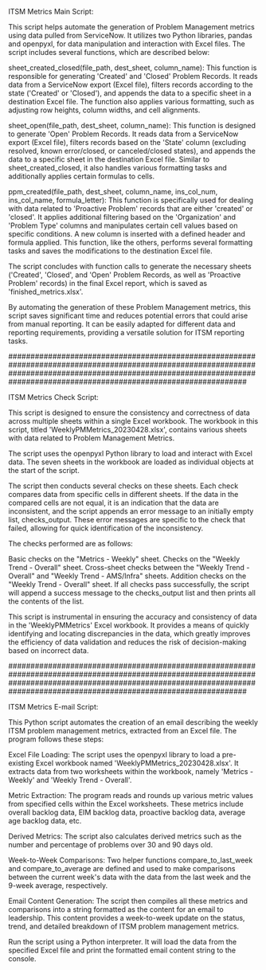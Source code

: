 ITSM Metrics Main Script:

This script helps automate the generation of Problem Management metrics using data pulled from ServiceNow. It utilizes two Python libraries, pandas and openpyxl, for data manipulation and interaction with Excel files. The script includes several functions, which are described below:

sheet_created_closed(file_path, dest_sheet, column_name):
This function is responsible for generating 'Created' and 'Closed' Problem Records. It reads data from a ServiceNow export (Excel file), filters records according to the state ('Created' or 'Closed'), and appends the data to a specific sheet in a destination Excel file. The function also applies various formatting, such as adjusting row heights, column widths, and cell alignments.

sheet_open(file_path, dest_sheet, column_name):
This function is designed to generate 'Open' Problem Records. It reads data from a ServiceNow export (Excel file), filters records based on the 'State' column (excluding resolved, known error/closed, or canceled/closed states), and appends the data to a specific sheet in the destination Excel file. Similar to sheet_created_closed, it also handles various formatting tasks and additionally applies certain formulas to cells.

ppm_created(file_path, dest_sheet, column_name, ins_col_num, ins_col_name, formula_letter): 
This function is specifically used for dealing with data related to 'Proactive Problem' records that are either 'created' or 'closed'. It applies additional filtering based on the 'Organization' and 'Problem Type' columns and manipulates certain cell values based on specific conditions. A new column is inserted with a defined header and formula applied. This function, like the others, performs several formatting tasks and saves the modifications to the destination Excel file.

The script concludes with function calls to generate the necessary sheets ('Created', 'Closed', and 'Open' Problem Records, as well as 'Proactive Problem' records) in the final Excel report, which is saved as 'finished_metrics.xlsx'.

By automating the generation of these Problem Management metrics, this script saves significant time and reduces potential errors that could arise from manual reporting. It can be easily adapted for different data and reporting requirements, providing a versatile solution for ITSM reporting tasks.


##############################################################################################################################################################################################################################

ITSM Metrics Check Script:

This script is designed to ensure the consistency and correctness of data across multiple sheets within a single Excel workbook. The workbook in this script, titled 'WeeklyPMMetrics_20230428.xlsx', contains various sheets with data related to Problem Management Metrics.

The script uses the openpyxl Python library to load and interact with Excel data. The seven sheets in the workbook are loaded as individual objects at the start of the script.

The script then conducts several checks on these sheets. Each check compares data from specific cells in different sheets. If the data in the compared cells are not equal, it is an indication that the data are inconsistent, and the script appends an error message to an initially empty list, checks_output. These error messages are specific to the check that failed, allowing for quick identification of the inconsistency.

The checks performed are as follows:

Basic checks on the "Metrics - Weekly" sheet.
Checks on the "Weekly Trend - Overall" sheet.
Cross-sheet checks between the "Weekly Trend - Overall" and "Weekly Trend - AMS/Infra" sheets.
Addition checks on the "Weekly Trend - Overall" sheet.
If all checks pass successfully, the script will append a success message to the checks_output list and then prints all the contents of the list.

This script is instrumental in ensuring the accuracy and consistency of data in the 'WeeklyPMMetrics' Excel workbook. It provides a means of quickly identifying and locating discrepancies in the data, which greatly improves the efficiency of data validation and reduces the risk of decision-making based on incorrect data.

##############################################################################################################################################################################################################################

ITSM Metrics E-mail Script:

This Python script automates the creation of an email describing the weekly ITSM problem management metrics, extracted from an Excel file. The program follows these steps:

Excel File Loading:
The script uses the openpyxl library to load a pre-existing Excel workbook named 'WeeklyPMMetrics_20230428.xlsx'. It extracts data from two worksheets within the workbook, namely 'Metrics - Weekly' and 'Weekly Trend - Overall'.

Metric Extraction:
The program reads and rounds up various metric values from specified cells within the Excel worksheets. These metrics include overall backlog data, EIM backlog data, proactive backlog data, average age backlog data, etc.

Derived Metrics:
The script also calculates derived metrics such as the number and percentage of problems over 30 and 90 days old.

Week-to-Week Comparisons:
Two helper functions compare_to_last_week and compare_to_average are defined and used to make comparisons between the current week's data with the data from the last week and the 9-week average, respectively.

Email Content Generation:
The script then compiles all these metrics and comparisons into a string formatted as the content for an email to leadership. This content provides a week-to-week update on the status, trend, and detailed breakdown of ITSM problem management metrics.

Run the script using a Python interpreter. It will load the data from the specified Excel file and print the formatted email content string to the console.
